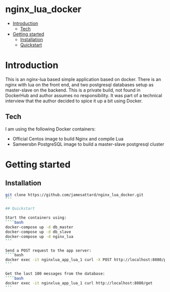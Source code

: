 # nginx_lua_docker

- [Introduction](#introduction)
  - [Tech](#tech)
- [Getting started](#getting-started)
  - [Installation](#installation)
  - [Quickstart](#quickstart)

# Introduction
This is an nginx-lua based simple application based on docker. There is an nginx with lua on the front end, and two postgresql databases setup as master-slave on the backend. This is a private build, not found in DockerHub and author assumes no responsibility. It was part of a technical interview that the author decided to spice it up a bit using Docker.

## Tech
I am using the following Docker containers:
- Official Centos image to build Nginx and compile Lua
- Sameersbn PostgreSQL image to build a master-slave postgresql cluster

# Getting started

## Installation

````bash
git clone https://github.com/jamesattard/nginx_lua_docker.git
```

## Quickstart

Start the containers using:
````bash
docker-compose up -d db_master
docker-compose up -d db_slave
docker-compose up -d nginx_lua
```

Send a POST request to the app server:
````bash
docker exec -it nginxlua_app_lua_1 curl -X POST http://localhost:8080/post?title=Article1\&body=body1
```

Get the last 100 messages from the database:
````bash
docker exec -it nginxlua_app_lua_1 curl http://localhost:8080/get
```
